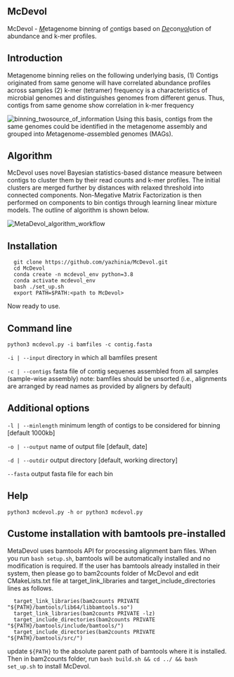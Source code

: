## McDevol

McDevol - <ins>*M*</ins>etagenome binning of <ins>*c*</ins>ontigs based on <ins>*De*</ins>con<ins>*vol*</ins>ution of abundance and k-mer profiles. 

## Introduction
Metagenome binning relies on the following underlying basis,
(1) Contigs originated from same genome will have correlated abundance profiles across samples
(2) k-mer (tetramer) frequency is a characteristics of microbial genomes and distinguishes genomes from different genus. Thus, contigs from same genome show correlation in k-mer frequency

![binning_twosource_of_information](https://user-images.githubusercontent.com/29796007/227135720-bee8b197-3b8a-4020-9582-4c917a2b9b0a.png)
Using this basis, contigs from the same genomes could be identified in the metagenome assembly and grouped into *M*etagenome-*a*ssembled *g*enomes (MAGs).

## Algorithm
McDevol uses novel Bayesian statistics-based distance measure between contigs to cluster them by their read counts and k-mer profiles. The initial clusters are merged further by distances with relaxed threshold into connected components. Non-Megative Matrix Factorization is then performed on components to bin contigs through learning linear mixture models. The outline of algorithm is shown below.

![MetaDevol_algorithm_workflow](https://user-images.githubusercontent.com/29796007/230059880-d9d4f062-5793-4ff2-963d-7e9193314266.png)

## Installation
      git clone https://github.com/yazhinia/McDevol.git
      cd McDevol
      conda create -n mcdevol_env python=3.8
      conda activate mcdevol_env
      bash ./set_up.sh
      export PATH=$PATH:<path to McDevol>      
Now ready to use.

## Command line
`python3 mcdevol.py -i bamfiles -c contig.fasta`

`-i | --input` directory in which all bamfiles present

`-c | --contigs` fasta file of contig sequenes assembled from all samples (sample-wise assembly)
note: bamfiles should be unsorted (i.e., alignments are arranged by read names as provided by aligners by default)
## Additional options

`-l | --minlength` minimum length of contigs to be considered for binning [default 1000kb]

`-o | --output` name of output file [default, date]

`-d | --outdir` output directory [default, working directory]

`--fasta` output fasta file for each bin


## Help
`python3 mcdevol.py -h or python3 mcdevol.py`


## Custome installation with bamtools pre-installed
MetaDevol uses bamtools API for processing alignment bam files. When you run `bash setup.sh`, bamtools will be automatically installed and no modification is required. If the user has bamtools already installed in their system, then please go to bam2counts folder of McDevol and edit CMakeLists.txt file at target_link_libraries and target_include_directories lines as follows.

      target_link_libraries(bam2counts PRIVATE "${PATH}/bamtools/lib64/libbamtools.so")
      target_link_libraries(bam2counts PRIVATE -lz)
      target_include_directories(bam2counts PRIVATE "${PATH}/bamtools/include/bamtools/")
      target_include_directories(bam2counts PRIVATE "${PATH}/bamtools/src/")
      
update `${PATH}` to the absolute parent path of bamtools where it is installed. Then in bam2counts folder, run `bash build.sh && cd ../ && bash set_up.sh` to install McDevol. 



